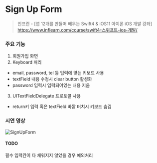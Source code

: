 # Sign Up Form

> 인프런 - [앱 12개를 만들며 배우는 Swift4 & iOS11 아이폰 iOS 개발 강좌]      
> https://www.inflearn.com/course/swift4-스위프트-ios-개발/

### 주요 기능
1. 회원가입 화면
2. Keyboard 처리 
 - email, password, tel 등 입력에 맞는 키보드 사용
 - textField 내용 수정시 clear button 활성화
 - password 입력시 입력되어있는 내용 지움
3. UITextFieldDelegate 프로토콜 사용 
 - return키 입력 혹은 textField 바깥 터치시 키보드 숨김

### 시연 영상
![SignUpForm](https://user-images.githubusercontent.com/26273678/94146510-fff17400-feae-11ea-880a-64c3748c992a.gif)



#### TODO
필수 입력칸이 다 채워지지 않았을 경우 예외처리
